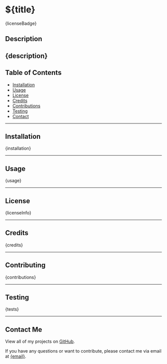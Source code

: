 # ${title}
{licenseBadge}


## Description
{description}
---


## Table of Contents
* [Installation](#installation)
* [Usage](#usage)
* [License](#license)
* [Credits](#credits)
* [Contributions](#contributions)
* [Testing](#testing)
* [Contact](#contact-me)
---


## Installation 
{installation}

---


## Usage
{usage}

---


## License
{licenseInfo}

---


## Credits
{credits}

---


## Contributing
{contributions}

---


## Testing
{tests}

---


## Contact Me
View all of my projects on [GitHub](https://github.com/{github}).

If you have any questions or want to contribute, please contact me via email at [{email}](mailto:{email}).



